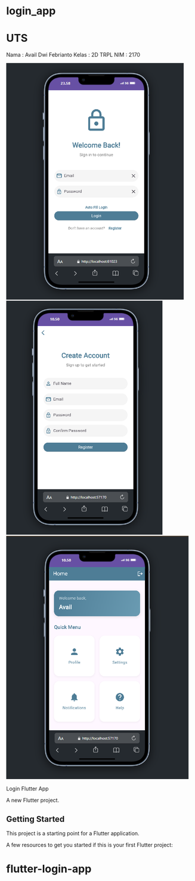 # login_app
# UTS

Nama  : Avail Dwi Febrianto
Kelas : 2D TRPL
NIM   : 2170

![Screenshot](assets/images/1.png)
![Screenshot](assets/images/2.png)
![Screenshot](assets/images/3.png)


Login Flutter App

A new Flutter project.

## Getting Started

This project is a starting point for a Flutter application.

A few resources to get you started if this is your first Flutter project:

# flutter-login-app
